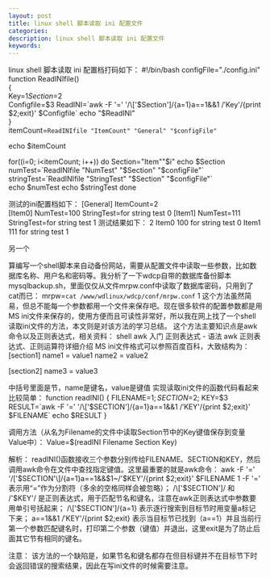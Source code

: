 ```yaml
---
layout: post
title: linux shell 脚本读取 ini 配置文件
categories:
description: linux shell 脚本读取 ini 配置文件
keywords:
---
```


linux shell 脚本读取 ini 配置档打码如下：
#!/bin/bash
configFile="./config.ini"  
function ReadINIfile()  
{   	
  Key=$1
  Section=$2  	
  Configfile=$3
  ReadINI=`awk -F '=' '/\['$Section'\]/{a=1}a==1&&$1~/'$Key'/{print $2;exit}' $Configfile`   	
  echo "$ReadINI"  
  }  
  itemCount=`ReadINIfile "ItemCount" "General" "$configFile"`

  echo $itemCount   

  for((i=0; i<itemCount; i++))
  do
  Section="Item""$i"
  echo $Section 	
  numTest=`ReadINIfile "NumTest" "$Section" "$configFile"`	stringTest=`ReadINIfile "StringTest" "$Section" "$configFile"` 	
  echo $numTest
  echo $stringTest
  done

测试的ini配置档如下：
[General]
ItemCount=2  
[Item0]
NumTest=100
StringTest=for string test 0
[Item1]
NumTest=111
StringTest=for string test 1
测试结果如下：
2
Item0
100
for string test 0
Item1
111
for string test 1

另一个


算编写一个shell脚本来自动备份网站，需要从配置文件中读取一些参数，比如数据库名称、用户名和密码等。我分析了一下wdcp自带的数据库备份脚本mysqlbackup.sh，里面仅仅从文件mrpw.conf中读取了数据库密码，只用到了cat而已：
mrpw=`cat /www/wdlinux/wdcp/conf/mrpw.conf`
1
这个方法虽然简易，但总不能每一个参数都用一个文件来保存吧。现在很多软件的配置参数都是用MS ini文件来保存的，使用方便而且可读性非常好，所以我在网上找了一个shell读取ini文件的方法，本文则是对该方法的学习总结。
这个方法主要知识点是awk命令以及正则表达式，相关资料：
shell awk 入门
正则表达式 - 语法
awk 正则表达式、正则运算符详细介绍
MS ini文件格式可以参照百度百科，大致结构为：
[section1]
name1 = value1
name2 = value2

[section2]
name3 = value3

中括号里面是节，name是键名，value是键值
实现读取ini文件的函数代码看起来比较简单：
function readINI()
{
 FILENAME=$1; SECTION=$2; KEY=$3
 RESULT=`awk -F '=' '/\['$SECTION'\]/{a=1}a==1&&$1~/'$KEY'/{print $2;exit}' $FILENAME`
 echo $RESULT
}

调用方法（从名为Filename的文件中读取Section节中的Key键值保存到变量Value中）：
Value=$(readINI Filename Section Key)


解析：
readINI()函数接收三个参数分别传给FILENAME、SECTION和KEY，然后调用awk命令在文件中查找指定键值。这里最重要的就是awk命令：
awk -F '=' '/\['$SECTION'\]/{a=1}a==1&&$1~/'$KEY'/{print $2;exit}' $FILENAME
1
-F '=' 表示用“=”作为分割符（多余的空格同样会被忽略）；
/\['$SECTION'\]/ 和 /'$KEY'/ 是正则表达式，用于匹配节名和键名，注意在awk正则表达式中参数要用单引号括起来；
/\['$SECTION'\]/{a=1} 表示逐行搜索到目标节时用变量a标记下来；
a==1&&$1~/'$KEY'/{print $2;exit} 表示当目标节已找到（a==1）并且当前行第一个参数匹配键名时，打印第二个参数（键值）并退出，这里exit是为了防止后面其它节有相同的键名。

注意：
该方法的一个缺陷是，如果节名和键名都存在但目标键并不在目标节下时会返回错误的搜索结果，因此在写ini文件的时候需要注意。
